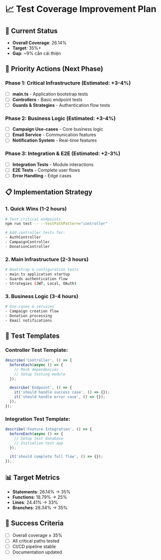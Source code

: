 # 📈 Test Coverage Improvement Plan

## 🎯 Current Status

- **Overall Coverage**: 26.14%
- **Target**: 35%+
- **Gap**: ~9% cần cải thiện

## 🚀 Priority Actions (Next Phase)

### Phase 1: Critical Infrastructure (Estimated: +3-4%)

- [ ] **main.ts** - Application bootstrap tests
- [ ] **Controllers** - Basic endpoint tests
- [ ] **Guards & Strategies** - Authentication flow tests

### Phase 2: Business Logic (Estimated: +3-4%)

- [ ] **Campaign Use-cases** - Core business logic
- [ ] **Email Service** - Communication features
- [ ] **Notification System** - Real-time features

### Phase 3: Integration & E2E (Estimated: +2-3%)

- [ ] **Integration Tests** - Module interactions
- [ ] **E2E Tests** - Complete user flows
- [ ] **Error Handling** - Edge cases

## 📋 Implementation Strategy

### 1. Quick Wins (1-2 hours)

```bash
# Test critical endpoints
npm run test -- --testPathPattern="controller"

# Add controller tests for:
- AuthController
- CampaignController
- DonationController
```

### 2. Main Infrastructure (2-3 hours)

```bash
# Bootstrap & configuration tests
- main.ts application startup
- Guards authentication flow
- Strategies (JWT, Local, OAuth)
```

### 3. Business Logic (3-4 hours)

```bash
# Use-cases & services
- Campaign creation flow
- Donation processing
- Email notifications
```

## 🧪 Test Templates

### Controller Test Template:

```typescript
describe('Controller', () => {
  beforeEach(async () => {
    // Mock dependencies
    // Setup testing module
  });

  describe('Endpoint', () => {
    it('should handle success case', () => {});
    it('should handle error case', () => {});
  });
});
```

### Integration Test Template:

```typescript
describe('Feature Integration', () => {
  beforeEach(async () => {
    // Setup test database
    // Initialize test app
  });

  it('should complete full flow', () => {});
});
```

## 📊 Target Metrics

- **Statements**: 26.14% → 35%
- **Functions**: 18.79% → 25%
- **Lines**: 24.41% → 33%
- **Branches**: 28.34% → 35%

## 🎉 Success Criteria

- [ ] Overall coverage ≥ 35%
- [ ] All critical paths tested
- [ ] CI/CD pipeline stable
- [ ] Documentation updated
